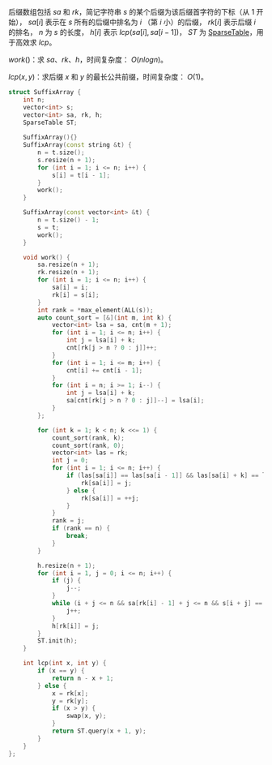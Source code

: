 后缀数组包括 $sa$ 和 $rk$，简记字符串 $s$ 的某个后缀为该后缀首字符的下标（从 $1$ 开始）， $sa[i]$ 表示在 $s$ 所有的后缀中排名为 $i$ （第 $i$ 小）的后缀， $rk[i]$ 表示后缀 $i$ 的排名， $n$ 为 $s$ 的长度， $h[i]$ 表示 $lcp(sa[i],sa[i - 1])$， $ST$ 为 [SparseTable](https://github.com/xiojoy/Templates-for-Competitive-Programming/blob/main/data%20structure/SparseTable.md)，用于高效求 $lcp$。

$work()$：求 $sa、rk、h$，时间复杂度： $O(nlogn)$。

$lcp(x, y)$：求后缀 $x$ 和 $y$ 的最长公共前缀，时间复杂度： $O(1)$。

```C++
struct SuffixArray {
    int n;
    vector<int> s;
    vector<int> sa, rk, h;
    SparseTable ST;
    
    SuffixArray(){}        
    SuffixArray(const string &t) {
        n = t.size();
        s.resize(n + 1);
        for (int i = 1; i <= n; i++) {
            s[i] = t[i - 1];
        }
        work();
    }

    SuffixArray(const vector<int> &t) {
        n = t.size() - 1;        
        s = t;
        work();
    }

    void work() {
        sa.resize(n + 1);
        rk.resize(n + 1);
        for (int i = 1; i <= n; i++) {
            sa[i] = i; 
            rk[i] = s[i];
        }
        int rank = *max_element(ALL(s));
        auto count_sort = [&](int m, int k) {
            vector<int> lsa = sa, cnt(m + 1);
            for (int i = 1; i <= n; i++) {
                int j = lsa[i] + k;
                cnt[rk[j > n ? 0 : j]]++;
            }
            for (int i = 1; i <= m; i++) {
                cnt[i] += cnt[i - 1];
            }
            for (int i = n; i >= 1; i--) {
                int j = lsa[i] + k;
                sa[cnt[rk[j > n ? 0 : j]]--] = lsa[i];
            }
        };

        for (int k = 1; k < n; k <<= 1) {
            count_sort(rank, k);
            count_sort(rank, 0);
            vector<int> las = rk;
            int j = 0;
            for (int i = 1; i <= n; i++) {
                if (las[sa[i]] == las[sa[i - 1]] && las[sa[i] + k] == las[sa[i - 1] + k]) {
                    rk[sa[i]] = j;
                } else {
                    rk[sa[i]] = ++j;
                }
            }
            rank = j;
            if (rank == n) {
                break;
            }
        }

        h.resize(n + 1);
        for (int i = 1, j = 0; i <= n; i++) {
            if (j) {
                j--;
            }
            while (i + j <= n && sa[rk[i] - 1] + j <= n && s[i + j] == s[sa[rk[i] - 1] + j]) {
                j++;
            }
            h[rk[i]] = j;
        }
        ST.init(h);
    }

    int lcp(int x, int y) {
        if (x == y) {
            return n - x + 1;
        } else {
            x = rk[x];
            y = rk[y];
            if (x > y) {
                swap(x, y);
            }
            return ST.query(x + 1, y);
        }
    }
};
```
